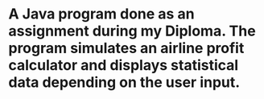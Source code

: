 # A Java program done as an assignment during my Diploma. The program simulates an airline profit calculator and displays statistical data depending on the user input.

